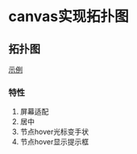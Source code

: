 # canvas实现拓扑图
## 拓扑图
[示例](https://spring011.github.io/canvas-topology/dist/production/index.html)
### 特性
1. 屏幕适配
2. 居中
3. 节点hover光标变手状
4. 节点hover显示提示框

